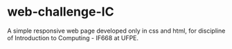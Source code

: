 # web-challenge-IC
A simple responsive web page developed only in css and html, for discipline of Introduction to Computing - IF668 at UFPE. 
